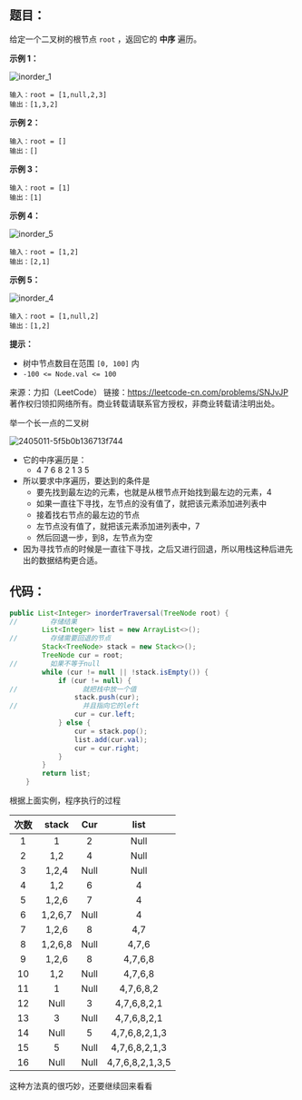 ## 题目：

给定一个二叉树的根节点 `root` ，返回它的 **中序** 遍历。

**示例 1：**

![inorder_1](https://gitee.com/misteryliu/typora/raw/master/image/inorder_1.jpg)

```
输入：root = [1,null,2,3]
输出：[1,3,2]
```

**示例 2：**

```
输入：root = []
输出：[]
```

**示例 3：**

```
输入：root = [1]
输出：[1]
```

**示例 4：**

![inorder_5](https://gitee.com/misteryliu/typora/raw/master/image/inorder_5.jpg)

```
输入：root = [1,2]
输出：[2,1]
```

**示例 5：**

![inorder_4](https://gitee.com/misteryliu/typora/raw/master/image/inorder_4.jpg)

```
输入：root = [1,null,2]
输出：[1,2]
```

**提示：**

- 树中节点数目在范围 `[0, 100]` 内
- `-100 <= Node.val <= 100`



来源：力扣（LeetCode） 链接：https://leetcode-cn.com/problems/SNJvJP 著作权归领扣网络所有。商业转载请联系官方授权，非商业转载请注明出处。

<!--more-->

举一个长一点的二叉树

![2405011-5f5b0b136713f744](https://gitee.com/misteryliu/typora/raw/master/image/2405011-5f5b0b136713f744.jpg)

- 它的中序遍历是：
  - 4 7 6 8 2 1 3 5
- 所以要求中序遍历，要达到的条件是
  - 要先找到最左边的元素，也就是从根节点开始找到最左边的元素，4
  - 如果一直往下寻找，左节点的没有值了，就把该元素添加进列表中
  - 接着找右节点的最左边的节点
  - 左节点没有值了，就把该元素添加进列表中，7
  - 然后回退一步，到8，左节点为空
- 因为寻找节点的时候是一直往下寻找，之后又进行回退，所以用栈这种后进先出的数据结构更合适。

## 代码：

```java
public List<Integer> inorderTraversal(TreeNode root) {
//        存储结果
        List<Integer> list = new ArrayList<>();
//        存储需要回退的节点
        Stack<TreeNode> stack = new Stack<>();
        TreeNode cur = root;
//        如果不等于null
        while (cur != null || !stack.isEmpty()) {
            if (cur != null) {
//                就把栈中放一个值
                stack.push(cur);
//                并且指向它的left
                cur = cur.left;
            } else {
                cur = stack.pop();
                list.add(cur.val);
                cur = cur.right;
            }
        }
        return list;
    }
```

根据上面实例，程序执行的过程

| 次数 |  stack  | Cur  |      list       |
| :--: | :-----: | :--: | :-------------: |
|  1   |    1    |  2   |      Null       |
|  2   |   1,2   |  4   |      Null       |
|  3   |  1,2,4  | Null |      Null       |
|  4   |   1,2   |  6   |        4        |
|  5   |  1,2,6  |  7   |        4        |
|  6   | 1,2,6,7 | Null |        4        |
|  7   |  1,2,6  |  8   |       4,7       |
|  8   | 1,2,6,8 | Null |      4,7,6      |
|  9   |  1,2,6  |  8   |     4,7,6,8     |
|  10  |   1,2   | Null |     4,7,6,8     |
|  11  |    1    | Null |    4,7,6,8,2    |
|  12  |  Null   |  3   |   4,7,6,8,2,1   |
|  13  |    3    | Null |   4,7,6,8,2,1   |
|  14  |  Null   |  5   |  4,7,6,8,2,1,3  |
|  15  |    5    | Null |  4,7,6,8,2,1,3  |
|  16  |  Null   | Null | 4,7,6,8,2,1,3,5 |

这种方法真的很巧妙，还要继续回来看看
